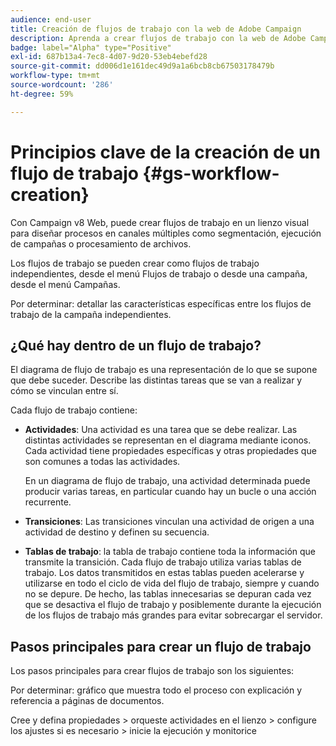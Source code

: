 ```yaml
---
audience: end-user
title: Creación de flujos de trabajo con la web de Adobe Campaign
description: Aprenda a crear flujos de trabajo con la web de Adobe Campaign
badge: label="Alpha" type="Positive"
exl-id: 687b13a4-7ec8-4d07-9d20-53eb4ebefd28
source-git-commit: dd006d1e161dec49d9a1a6bcb8cb67503178479b
workflow-type: tm+mt
source-wordcount: '286'
ht-degree: 59%

---
```



# Principios clave de la creación de un flujo de trabajo {#gs-workflow-creation}

Con Campaign v8 Web, puede crear flujos de trabajo en un lienzo visual para diseñar procesos en canales múltiples como segmentación, ejecución de campañas o procesamiento de archivos.

Los flujos de trabajo se pueden crear como flujos de trabajo independientes, desde el menú Flujos de trabajo o desde una campaña, desde el menú Campañas.

Por determinar: detallar las características específicas entre los flujos de trabajo de la campaña independientes.

## ¿Qué hay dentro de un flujo de trabajo?

El diagrama de flujo de trabajo es una representación de lo que se supone que debe suceder. Describe las distintas tareas que se van a realizar y cómo se vinculan entre sí.

Cada flujo de trabajo contiene:

* **Actividades**: Una actividad es una tarea que se debe realizar. Las distintas actividades se representan en el diagrama mediante iconos. Cada actividad tiene propiedades específicas y otras propiedades que son comunes a todas las actividades.

   En un diagrama de flujo de trabajo, una actividad determinada puede producir varias tareas, en particular cuando hay un bucle o una acción recurrente.

* **Transiciones**: Las transiciones vinculan una actividad de origen a una actividad de destino y definen su secuencia.

* **Tablas de trabajo**: la tabla de trabajo contiene toda la información que transmite la transición. Cada flujo de trabajo utiliza varias tablas de trabajo. Los datos transmitidos en estas tablas pueden acelerarse y utilizarse en todo el ciclo de vida del flujo de trabajo, siempre y cuando no se depure. De hecho, las tablas innecesarias se depuran cada vez que se desactiva el flujo de trabajo y posiblemente durante la ejecución de los flujos de trabajo más grandes para evitar sobrecargar el servidor.

## Pasos principales para crear un flujo de trabajo

Los pasos principales para crear flujos de trabajo son los siguientes:

Por determinar: gráfico que muestra todo el proceso con explicación y referencia a páginas de documentos.

Cree y defina propiedades > orqueste actividades en el lienzo > configure los ajustes si es necesario > inicie la ejecución y monitorice